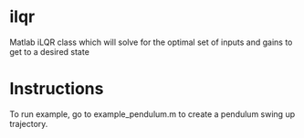 # ilqr
Matlab iLQR class which will solve for the optimal set of inputs and gains to get to a desired state

# Instructions
To run example, go to example_pendulum.m to create a pendulum swing up trajectory.
